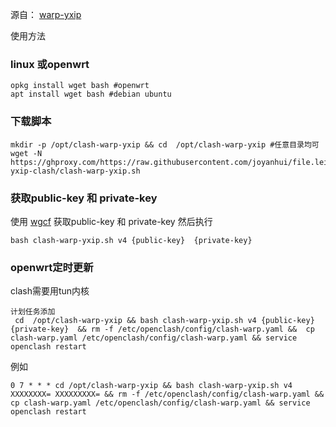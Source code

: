 
源自： [warp-yxip](https://gitlab.com/Misaka-blog/warp-script/)

使用方法 
### linux 或openwrt
```
opkg install wget bash #openwrt
apt install wget bash #debian ubuntu
```
### 下载脚本
```
mkdir -p /opt/clash-warp-yxip && cd  /opt/clash-warp-yxip #任意目录均可
wget -N https://ghproxy.com/https://raw.githubusercontent.com/joyanhui/file.leiyanhui.com/main/warp-yxip-clash/clash-warp-yxip.sh
```
###  获取public-key 和 private-key
使用 [wgcf](https://github.com/ViRb3/wgcf/) 获取public-key 和 private-key 然后执行
```
bash clash-warp-yxip.sh v4 {public-key}  {private-key}
```

### openwrt定时更新
clash需要用tun内核
```
计划任务添加
 cd  /opt/clash-warp-yxip && bash clash-warp-yxip.sh v4 {public-key}  {private-key}  && rm -f /etc/openclash/config/clash-warp.yaml &&  cp clash-warp.yaml /etc/openclash/config/clash-warp.yaml && service openclash restart
```
例如
```
0 7 * * * cd /opt/clash-warp-yxip && bash clash-warp-yxip.sh v4 XXXXXXXX= XXXXXXXXX= && rm -f /etc/openclash/config/clash-warp.yaml && cp clash-warp.yaml /etc/openclash/config/clash-warp.yaml && service openclash restart

```
